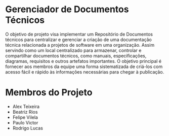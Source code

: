 # Gerenciador de Documentos Técnicos
O objetivo de projeto visa implementar um Repositório de Documentos técnicos para centralizar e gerenciar a criação de uma documentação técnica relacionada a projetos de software em uma organização. Assim servindo como um local centralizado para armazenar, controlar e compartilhar documentos técnicos, como manuais, especificações, diagramas, requisitos e outros artefatos importantes. O objetivo principal é fornecer aos membros da equipe uma forma sistematizada de criá-los com acesso fácil e rápido às informações necessárias para chegar à publicação.

# Membros do Projeto
- Alex Teixeira
- Beatriz Rios
- Felipe Vilela
- Paulo Victor
- Rodrigo Lucas
